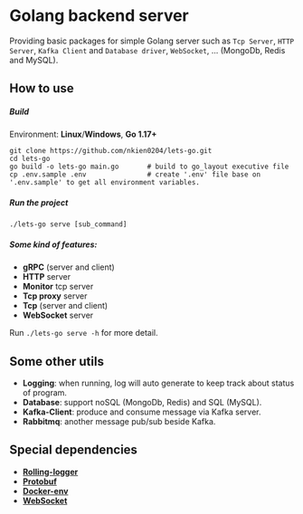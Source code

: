 # Golang backend server

Providing basic packages for simple Golang server such as `Tcp Server`, `HTTP Server`, `Kafka Client` and `Database driver`, `WebSocket`, ... (MongoDb, Redis and MySQL).

## How to use
##### Build
Environment: **Linux**/**Windows**, **Go 1.17+**

```shell
git clone https://github.com/nkien0204/lets-go.git
cd lets-go
go build -o lets-go main.go       # build to go_layout executive file
cp .env.sample .env               # create '.env' file base on '.env.sample' to get all environment variables.
```
##### Run the project
```shell
./lets-go serve [sub_command]
```

##### Some kind of features:
- **gRPC** (server and client)
- **HTTP** server
- **Monitor** tcp server
- **Tcp proxy** server
- **Tcp** (server and client)
- **WebSocket** server

Run `./lets-go serve -h` for more detail.

## Some other utils
- **Logging**: when running, log will auto generate to keep track about status of program.
- **Database**: support noSQL (MongoDb, Redis) and SQL (MySQL).
- **Kafka-Client**: produce and consume message via Kafka server.
- **Rabbitmq**: another message pub/sub beside Kafka.

## Special dependencies
- **[Rolling-logger](https://github.com/nkien0204/rolling-logger)**
- **[Protobuf](https://github.com/nkien0204/protobuf)**
- **[Docker-env](https://github.com/nkien0204/docker-env-setup)**
- **[WebSocket](https://github.com/gorilla/websocket)**